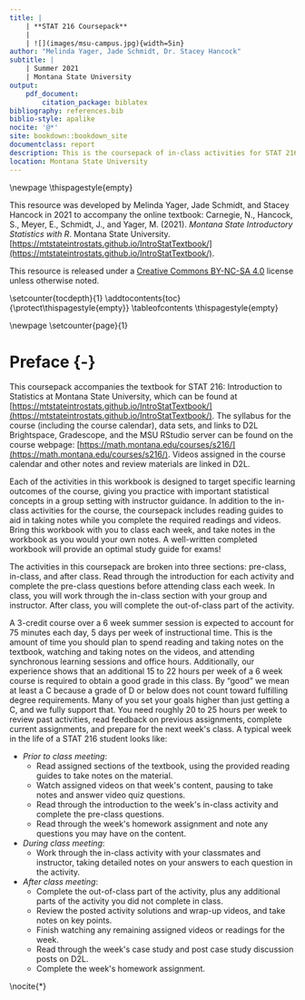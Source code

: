 ```yaml
--- 
title: |
    | **STAT 216 Coursepack**
    | 
    | ![](images/msu-campus.jpg){width=5in}
author: "Melinda Yager, Jade Schmidt, Dr. Stacey Hancock"
subtitle: |
    | Summer 2021
    | Montana State University
output: 
    pdf_document:
        citation_package: biblatex
bibliography: references.bib
biblio-style: apalike
nocite: '@*'
site: bookdown::bookdown_site
documentclass: report
description: This is the coursepack of in-class activities for STAT 216 Summer 2021.
location: Montana State University
---
```


<!-- Notes for authors on formatting: -->

<!-- For each chapter, main title, reading guide section title, and activity section title are in title case; remaining section headers capitalize the first word only. -->
<!-- Reading guides use 1.25 line spacing; activities use 1 line spacing. -->
<!-- When referring to R, use `R`. When referring to RStudio, do not use quotes. -->
<!-- Reading guides do not have section numbers (use {-} after each header). -->
<!-- Comments in displayed code: # Capitalize phrase. -->
<!-- For displaying a range of numbers, e.g., 3-5, use an en dash: 3--5. -->
<!-- When cross-referencing activites, capitalize "Activity", e.g., "In Activity 3, we..." -->
<!-- When referring to a function in R, use: `function_name()` -->
<!-- Z-score and T-score -->
<!-- $t$-distribution -->
<!-- use "data set" (with a space) rather than "dataset" -->
<!-- $x$ and $y$ for x-axis and y-axis -->

\newpage
\thispagestyle{empty}

This resource was developed by Melinda Yager, Jade Schmidt, and Stacey Hancock in 2021 to accompany the online textbook: Carnegie, N., Hancock, S., Meyer, E., Schmidt, J., and Yager, M. (2021). _Montana State Introductory Statistics with R_. Montana State University. [https://mtstateintrostats.github.io/IntroStatTextbook/](https://mtstateintrostats.github.io/IntroStatTextbook/).

This resource is released under a [Creative Commons BY-NC-SA 4.0](https://creativecommons.org/licenses/by-nc-sa/4.0/) license unless otherwise noted.

\setcounter{tocdepth}{1}
\addtocontents{toc}{\protect\thispagestyle{empty}}
\tableofcontents
\thispagestyle{empty}

\newpage
\setcounter{page}{1}

# Preface {-}

This coursepack accompanies the textbook for STAT 216: Introduction to Statistics at Montana State University, which can be found at [https://mtstateintrostats.github.io/IntroStatTextbook/](https://mtstateintrostats.github.io/IntroStatTextbook/). The syllabus for the course (including the course calendar), data sets, and links to D2L Brightspace, Gradescope, and the MSU RStudio server can be found on the course webpage: [https://math.montana.edu/courses/s216/](https://math.montana.edu/courses/s216/).
Videos assigned in the course calendar and other notes and review materials are linked in D2L.

Each of the activities in this workbook is designed to target specific learning outcomes of the course, giving you practice with important statistical concepts in a group setting with instructor guidance. In addition to the in-class activities for the course, the coursepack includes reading guides to aid in taking notes while you complete the required readings and videos. Bring this workbook with you to class each week, and take notes in the workbook as you would your own notes. A well-written completed workbook will provide an optimal study guide for exams!  

The activities in this coursepack are broken into three sections: pre-class, in-class, and after class.  Read through the introduction for each activity and complete the pre-class questions before attending class each week.  In class, you will work through the in-class section with your group and instructor.  After class, you will complete the out-of-class part of the activity.

A 3-credit course over a 6 week summer session is expected to account for 75 minutes each day, 5 days per week of instructional time.  This is the amount of time you should plan to spend reading and taking notes on the textbook, watching and taking notes on the videos, and attending synchronous learning sessions and office hours.  Additionally, our experience shows that an additional 15 to 22 hours per week of a 6 week course is required to obtain a good grade in this class.  By “good” we mean at least a C because a grade of D or below does not count toward fulfilling degree requirements. Many of you set your goals higher than just getting a C, and we fully support that. You need roughly 20 to 25 hours per week to review past activities, read feedback on previous assignments, complete current assignments, and prepare for the next week's class. A typical week in the life of a STAT 216 student looks like:

* _Prior to class meeting_:
    - Read assigned sections of the textbook, using the provided reading guides to take notes on the material.
    - Watch assigned videos on that week's content, pausing to take notes and answer video quiz questions.
    - Read through the introduction to the week's in-class activity and complete the pre-class questions.
    - Read through the week's homework assignment and note any questions you may have on the content.
* _During class meeting_:
    - Work through the in-class activity with your classmates and instructor, taking detailed notes on your answers to each question in the activity.
* _After class meeting_:
    - Complete the out-of-class part of the activity, plus any additional parts of the activity you did not complete in class.
    - Review the posted activity solutions and wrap-up videos, and take notes on key points.
    - Finish watching any remaining assigned videos or readings for the week.
    - Read through the week's case study and post case study discussion posts on D2L.
    - Complete the week's homework assignment.

\nocite{*}
